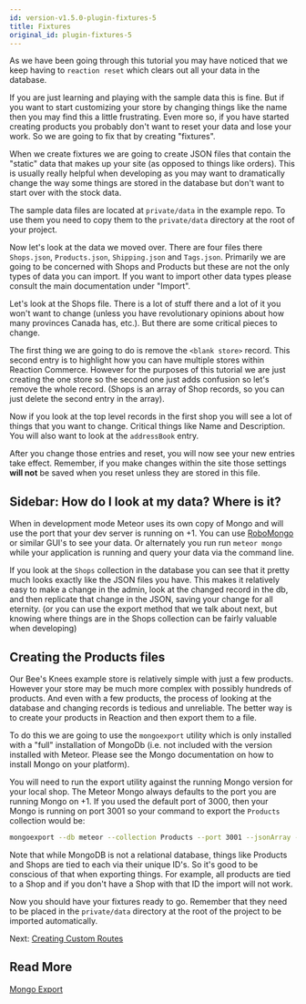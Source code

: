 ```yaml
---
id: version-v1.5.0-plugin-fixtures-5
title: Fixtures
original_id: plugin-fixtures-5
---
```

    
As we have been going through this tutorial you may have noticed that we keep having to `reaction reset` which clears
out all your data in the database.

If you are just learning and playing with the sample data this is fine. But if you want to start customizing your store
by changing things like the name then you may find this a little frustrating. Even more so, if you have started
creating products you probably don't want to reset your data and lose your work. So we are going to fix that by
creating "fixtures".

When we create fixtures we are going to create JSON files that contain the "static" data that makes up your site
(as opposed to things like orders). This is usually really helpful when developing as you may want to dramatically
change the way some things are stored in the database but don't want to start over with the stock data.

The sample data files are located at `private/data` in the example repo. To use them you need to copy them to the `private/data`
directory at the root of your project.

Now let's look at the data we moved over. There are four files there `Shops.json`, `Products.json`, `Shipping.json` and `Tags.json`.
Primarily we are going to be concerned with Shops and Products but these are not the only types of data you can import.
If you want to import other data types please consult the main documentation under "Import".

Let's look at the Shops file. There is a lot of stuff there and a lot of it you won't want to change (unless you have
revolutionary opinions about how many provinces Canada has, etc.). But there are some critical pieces to change.

The first thing we are going to do is remove the `<blank store>` record. This second entry is to highlight how you
can have multiple stores within Reaction Commerce. However for the purposes of this tutorial we are just creating the
one store so the second one just adds confusion so let's remove the whole record. (Shops is an array of Shop records,
so you can just delete the second entry in the array).

Now if you look at the top level records in the first shop you will see a lot of things that you want to change.
Critical things like Name and Description. You will also want to look at the `addressBook` entry.

After you change those entries and reset, you will now see your new entries take effect. Remember, if you make
changes within the site those settings **will not** be saved when you reset unless they are stored in this file.

## Sidebar: How do I look at my data? Where is it?

When in development mode Meteor uses its own copy of Mongo and will use the port that your dev server is running on +1.
You can use [RoboMongo](https://robomongo.org/) or similar GUI's to see your data. Or alternately you run run `meteor mongo`
while your application is running and query your data via the command line.

If you look at the `Shops` collection in the database you can see that it pretty much looks exactly like the JSON files
you have. This makes it relatively easy to make a change in the admin, look at the changed record in the db, and then
replicate that change in the JSON, saving your change for all eternity. (or you can use the export method that we talk
about next, but knowing where things are in the Shops collection can be fairly valuable when developing)

## Creating the Products files

Our Bee's Knees example store is relatively simple with just a few products. However your store may be much more complex
with possibly hundreds of products. And even with a few products, the process of looking at the database and changing
records is tedious and unreliable. The better way is to create your products in Reaction and then export them to a file.

To do this we are going to use the `mongoexport` utility which is only installed with a "full" installation of MongoDb
(i.e. not included with the version installed with Meteor. Please see the Mongo documentation on how to install Mongo on
your platform).

You will need to run the export utility against the running Mongo version for your local shop. The Meteor Mongo always
defaults to the port you are running Mongo on +1. If you used the default port of 3000, then your Mongo is running on
port 3001 so your command to export the `Products` collection would be:

```sh
mongoexport --db meteor --collection Products --port 3001 --jsonArray --pretty > Products.json
```

Note that while MongoDB is not a relational database, things like Products and Shops are tied to each via their unique
ID's. So it's good to be conscious of that when exporting things. For example, all products are tied to a Shop and if
you don't have a Shop with that ID the import will not work.

Now you should have your fixtures ready to go. Remember that they need to be placed in the `private/data` directory
at the root of the project to be imported automatically.

Next: [Creating Custom Routes](plugin-routes-6.md)

## Read More

[Mongo Export](https://docs.mongodb.com/manual/reference/program/mongoexport/)
